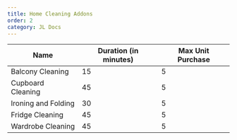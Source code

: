 ```yaml
---
title: Home Cleaning Addons
order: 2
category: JL Docs
---
```

| Name                | Duration (in minutes) | Max Unit Purchase |
|---------------------|-----------------------|-------------------|
| Balcony Cleaning    | 15                    | 5                 |
| Cupboard Cleaning   | 45                    | 5                 |
| Ironing and Folding | 30                    | 5                 |
| Fridge Cleaning     | 45                    | 5                 |
| Wardrobe Cleaning   | 45                    | 5                 |